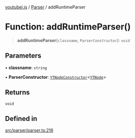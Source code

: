 [youtubei.js](../../../README.md) / [Parser](../README.md) / addRuntimeParser

# Function: addRuntimeParser()

> **addRuntimeParser**(`classname`, `ParserConstructor`): `void`

## Parameters

• **classname**: `string`

• **ParserConstructor**: [`YTNodeConstructor`](../../Helpers/interfaces/YTNodeConstructor.md)\<[`YTNode`](../../Helpers/classes/YTNode.md)\>

## Returns

`void`

## Defined in

[src/parser/parser.ts:216](https://github.com/LuanRT/YouTube.js/blob/fc5571629eca037af7de03f4b903da6add1f300b/src/parser/parser.ts#L216)
